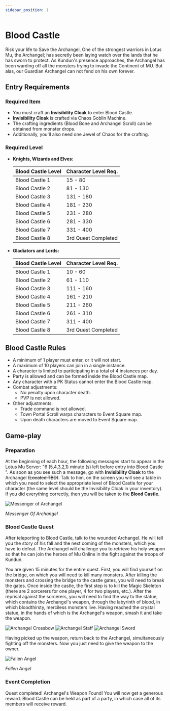 ```yaml
---
sidebar_position: 1
---
```


# Blood Castle

Risk your life to Save the Archangel, One of the strongest warriors in Lotus Mu, the Archangel; has secretly been laying watch over the lands that he has sworn to protect. As Kundun's presence approaches, the Archangel has been warding off all the monsters trying to invade the Continent of MU. But alas, our Guardian Archangel can not fend on his own forever.

## Entry Requirements

### Required Item

- You must craft an **Invisibility Cloak** to enter Blood Castle.
- **Invisibility Cloak** is crafted via Chaos Goblin Machine.
- The crafting ingredients (Blood Bone and Archangel Scroll) can be obtained from monster drops.
- Additionally, you'll also need one Jewel of Chaos for the crafting.

### Required Level

- **Knights, Wizards and Elves:**

  | Blood Castle Level | Character Level Req. |
  | ------------------ | -------------------- |
  | Blood Castle 1     | 15 - 80              |
  | Blood Castle 2     | 81 - 130             |
  | Blood Castle 3     | 131 - 180            |
  | Blood Castle 4     | 181 - 230            |
  | Blood Castle 5     | 231 - 280            |
  | Blood Castle 6     | 281 - 330            |
  | Blood Castle 7     | 331 - 400            |
  | Blood Castle 8     | 3rd Quest Completed  |

- **Gladiators and Lords:**

  | Blood Castle Level | Character Level Req. |
  | ------------------ | -------------------- |
  | Blood Castle 1     | 10 - 60              |
  | Blood Castle 2     | 61 - 110             |
  | Blood Castle 3     | 111 - 160            |
  | Blood Castle 4     | 161 - 210            |
  | Blood Castle 5     | 211 - 260            |
  | Blood Castle 6     | 261 - 310            |
  | Blood Castle 7     | 311 - 400            |
  | Blood Castle 8     | 3rd Quest Completed  |

## Blood Castle Rules

- A minimum of 1 player must enter, or it will not start.
- A maximum of 10 players can join in a single instance.
- A character is limited to participating in a total of 4 instances per day.
- Party is allowed and can be formed inside the Blood Castle map.
- Any character with a PK Status cannot enter the Blood Castle map.
- Combat adjustments:
  - No penalty upon character death.
  - PVP is not allowed.
- Other adjustments:
  - Trade command is not allowed.
  - Town Portal Scroll warps characters to Event Square map.
  - Upon death characters are moved to Event Square map.

## Game-play

### Preparation

At the beginning of each hour, the following messages start to appear in the Lotus Mu Server: "6 (5,4,3,2,1) minute (s) left before entry into Blood Castle ". As soon as you see such a message, go with **Invisibility Cloak** to the Archangel ~~(Located TBD)~~. Talk to him, on the screen you will see a table in which you need to select the appropriate level of Blood Castle for your character (the same level should be the Invisibility Cloak in your inventory). If you did everything correctly, then you will be taken to the **Blood Castle**.

![Messenger of Archangel](/img/events/bc/bc-npc.png)

_Messenger Of Archangel_

### Blood Castle Quest

After teleporting to Blood Castle, talk to the wounded Archangel. He will tell you the story of his fall and the next coming of the monsters, which you have to defeat. The Archangel will challenge you to retrieve his holy weapon so that he can join the heroes of Mu Online in the fight against the troops of Kundun.

You are given 15 minutes for the entire quest. First, you will find yourself on the bridge, on which you will need to kill many monsters.
After killing the monsters and crossing the bridge to the castle gates, you will need to break the gates.
Once inside the castle, the first step is to kill the Magic Skeleton (there are 2 sorcerers for one player, 4 for two players, etc.).
After the reprisal against the sorcerers, you will need to find the way to the statue, which contains the Archangel's weapon, through the labyrinth of blood, in which bloodthirsty, merciless monsters live.
Having reached the crystal statue, in the hands of which is the Archangel's weapon, smash it and take the weapon.

![Archangel Crossbow](/img/events/bc/archcross.jpeg) ![Archangel Staff](/img/events/bc/archstaf.jpeg) ![Archangel Sword](/img/events/bc/archsword.jpeg)

Having picked up the weapon, return back to the Archangel, simultaneously fighting off the monsters. Now you just need to give the weapon to the owner.

![Fallen Angel](/img/events/bc/fallen-angel.jpg)

_Fallen Angel_

### Event Completion

Quest completed! Archangel's Weapon Found! You will now get a generous reward.
Blood Castle can be held as part of a party, in which case all of its members will receive reward.
